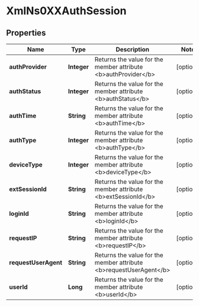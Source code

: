 
# XmlNs0XXAuthSession

## Properties
Name | Type | Description | Notes
------------ | ------------- | ------------- | -------------
**authProvider** | **Integer** | Returns the value for the member attribute &lt;b&gt;authProvider&lt;/b&gt; |  [optional]
**authStatus** | **Integer** | Returns the value for the member attribute &lt;b&gt;authStatus&lt;/b&gt; |  [optional]
**authTime** | **String** | Returns the value for the member attribute &lt;b&gt;authTime&lt;/b&gt; |  [optional]
**authType** | **Integer** | Returns the value for the member attribute &lt;b&gt;authType&lt;/b&gt; |  [optional]
**deviceType** | **Integer** | Returns the value for the member attribute &lt;b&gt;deviceType&lt;/b&gt; |  [optional]
**extSessionId** | **String** | Returns the value for the member attribute &lt;b&gt;extSessionId&lt;/b&gt; |  [optional]
**loginId** | **String** | Returns the value for the member attribute &lt;b&gt;loginId&lt;/b&gt; |  [optional]
**requestIP** | **String** | Returns the value for the member attribute &lt;b&gt;requestIP&lt;/b&gt; |  [optional]
**requestUserAgent** | **String** | Returns the value for the member attribute &lt;b&gt;requestUserAgent&lt;/b&gt; |  [optional]
**userId** | **Long** | Returns the value for the member attribute &lt;b&gt;userId&lt;/b&gt; |  [optional]




